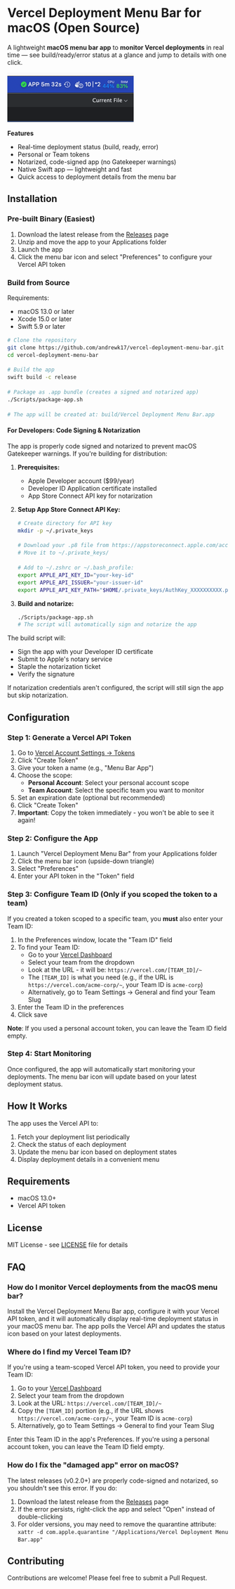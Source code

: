 # Vercel Deployment Menu Bar for macOS (Open Source)

A lightweight **macOS menu bar app** to **monitor Vercel deployments** in real time — see build/ready/error status at a glance and jump to details with one click.

![Vercel deployment status in macOS menu bar showing build/ready/error states](./vercel-menu-bar-deployment-status-macos.png)

**Features**
- Real-time deployment status (build, ready, error)
- Personal or Team tokens
- Notarized, code-signed app (no Gatekeeper warnings)
- Native Swift app — lightweight and fast
- Quick access to deployment details from the menu bar

## Installation

### Pre-built Binary (Easiest)

1. Download the latest release from the [Releases](https://github.com/andrewk17/vercel-deployment-menu-bar/releases) page
2. Unzip and move the app to your Applications folder
3. Launch the app
4. Click the menu bar icon and select "Preferences" to configure your Vercel API token

### Build from Source

Requirements:
- macOS 13.0 or later
- Xcode 15.0 or later
- Swift 5.9 or later

```bash
# Clone the repository
git clone https://github.com/andrewk17/vercel-deployment-menu-bar.git
cd vercel-deployment-menu-bar

# Build the app
swift build -c release

# Package as .app bundle (creates a signed and notarized app)
./Scripts/package-app.sh

# The app will be created at: build/Vercel Deployment Menu Bar.app
```

#### For Developers: Code Signing & Notarization

The app is properly code signed and notarized to prevent macOS Gatekeeper warnings. If you're building for distribution:

1. **Prerequisites:**
   - Apple Developer account ($99/year)
   - Developer ID Application certificate installed
   - App Store Connect API key for notarization

2. **Setup App Store Connect API Key:**
   ```bash
   # Create directory for API key
   mkdir -p ~/.private_keys

   # Download your .p8 file from https://appstoreconnect.apple.com/access/api
   # Move it to ~/.private_keys/

   # Add to ~/.zshrc or ~/.bash_profile:
   export APPLE_API_KEY_ID="your-key-id"
   export APPLE_API_ISSUER="your-issuer-id"
   export APPLE_API_KEY_PATH="$HOME/.private_keys/AuthKey_XXXXXXXXXX.p8"
   ```

3. **Build and notarize:**
   ```bash
   ./Scripts/package-app.sh
   # The script will automatically sign and notarize the app
   ```

The build script will:
- Sign the app with your Developer ID certificate
- Submit to Apple's notary service
- Staple the notarization ticket
- Verify the signature

If notarization credentials aren't configured, the script will still sign the app but skip notarization.

## Configuration

### Step 1: Generate a Vercel API Token

1. Go to [Vercel Account Settings → Tokens](https://vercel.com/account/tokens)
2. Click "Create Token"
3. Give your token a name (e.g., "Menu Bar App")
4. Choose the scope:
   - **Personal Account**: Select your personal account scope
   - **Team Account**: Select the specific team you want to monitor
5. Set an expiration date (optional but recommended)
6. Click "Create Token"
7. **Important**: Copy the token immediately - you won't be able to see it again!

### Step 2: Configure the App

1. Launch "Vercel Deployment Menu Bar" from your Applications folder
2. Click the menu bar icon (upside-down triangle)
3. Select "Preferences"
4. Enter your API token in the "Token" field

### Step 3: Configure Team ID (Only if you scoped the token to a team)

If you created a token scoped to a specific team, you **must** also enter your Team ID:

1. In the Preferences window, locate the "Team ID" field
2. To find your Team ID:
   - Go to your [Vercel Dashboard](https://vercel.com/)
   - Select your team from the dropdown
   - Look at the URL - it will be: `https://vercel.com/[TEAM_ID]/~`
   - The `[TEAM_ID]` is what you need (e.g., if the URL is `https://vercel.com/acme-corp/~`, your Team ID is `acme-corp`)
   - Alternatively, go to Team Settings → General and find your Team Slug
3. Enter the Team ID in the preferences
4. Click save

**Note**: If you used a personal account token, you can leave the Team ID field empty.

### Step 4: Start Monitoring

Once configured, the app will automatically start monitoring your deployments. The menu bar icon will update based on your latest deployment status.

## How It Works

The app uses the Vercel API to:
1. Fetch your deployment list periodically
2. Check the status of each deployment
3. Update the menu bar icon based on deployment states
4. Display deployment details in a convenient menu

## Requirements

- macOS 13.0+
- Vercel API token

## License

MIT License - see [LICENSE](LICENSE) file for details

## FAQ

### How do I monitor Vercel deployments from the macOS menu bar?

Install the Vercel Deployment Menu Bar app, configure it with your Vercel API token, and it will automatically display real-time deployment status in your macOS menu bar. The app polls the Vercel API and updates the status icon based on your latest deployments.

### Where do I find my Vercel Team ID?

If you're using a team-scoped Vercel API token, you need to provide your Team ID:

1. Go to your [Vercel Dashboard](https://vercel.com/)
2. Select your team from the dropdown
3. Look at the URL: `https://vercel.com/[TEAM_ID]/~`
4. Copy the `[TEAM_ID]` portion (e.g., if the URL shows `https://vercel.com/acme-corp/~`, your Team ID is `acme-corp`)
5. Alternatively, go to Team Settings → General to find your Team Slug

Enter this Team ID in the app's Preferences. If you're using a personal account token, you can leave the Team ID field empty.

### How do I fix the "damaged app" error on macOS?

The latest releases (v0.2.0+) are properly code-signed and notarized, so you shouldn't see this error. If you do:

1. Download the latest release from the [Releases](https://github.com/andrewshawcare/vercel-deployment-menu-bar/releases) page
2. If the error persists, right-click the app and select "Open" instead of double-clicking
3. For older versions, you may need to remove the quarantine attribute: `xattr -d com.apple.quarantine "/Applications/Vercel Deployment Menu Bar.app"`

## Contributing

Contributions are welcome! Please feel free to submit a Pull Request.
